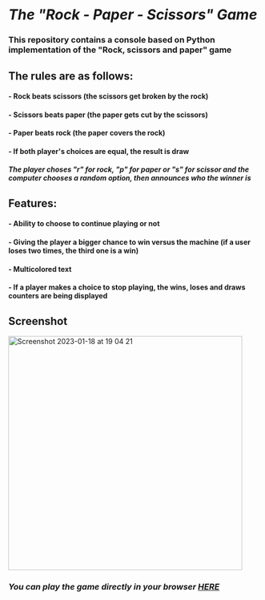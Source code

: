 # **_The "Rock - Paper - Scissors" Game_**
### This repository contains a console based on Python implementation of the "Rock, scissors and paper" game
## The rules are as follows:
#### - Rock beats scissors (the scissors get broken by the rock)
#### - Scissors beats paper (the paper gets cut by the scissors)
#### - Paper beats rock (the paper covers the rock)
#### - If both player's choices are equal, the result is draw
#### *The player choses "r" for rock, "p" for paper or "s" for scissor and the computer chooses a random option, then announces who the winner is* 
## Features:
#### - Ability to choose to continue playing or not 
#### - Giving the player a bigger chance to win versus the machine (if a user loses two times, the third one is a win)
#### - Multicolored text
#### - If a player makes a choice to stop playing, the wins, loses and draws counters are being displayed
## Screenshot
<img width="467" alt="Screenshot 2023-01-18 at 19 04 21" src="https://user-images.githubusercontent.com/122045435/213247360-cecd1d3f-79ee-4d36-a795-27574b5f2fb7.png">

### *You can play the game directly in your browser [**HERE**](https://replit.com/@BeatrisIlieve/RockPaperScissorsByBeatris#main.py)*
